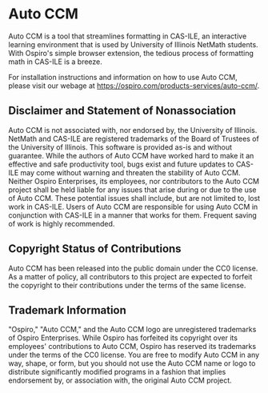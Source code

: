 # Auto CCM
Auto CCM is a tool that streamlines formatting in CAS-ILE, an interactive learning environment that is used by University of Illinois NetMath students. With Ospiro's simple browser extension, the tedious process of formatting math in CAS-ILE is a breeze.

For installation instructions and information on how to use Auto CCM, please visit our webage at https://ospiro.com/products-services/auto-ccm/.

## Disclaimer and Statement of Nonassociation
Auto CCM is not associated with, nor endorsed by, the University of Illinois. NetMath and CAS-ILE are registered trademarks of the Board of Trustees of the University of Illinois. This software is provided as-is and without guarantee. While the authors of Auto CCM have worked hard to make it an effective and safe productivity tool, bugs exist and future updates to CAS-ILE may come without warning and threaten the stability of Auto CCM. Neither Ospiro Enterprises, its employees, nor contributors to the Auto CCM project shall be held liable for any issues that arise during or due to the use of Auto CCM. These potential issues shall include, but are not limited to, lost work in CAS-ILE. Users of Auto CCM are responsible for using Auto CCM in conjunction with CAS-ILE in a manner that works for them. Frequent saving of work is highly recommended. 

## Copyright Status of Contributions
Auto CCM has been released into the public domain under the CC0 license. As a matter of policy, all contributors to this project are expected to forfeit the copyright to their contributions under the terms of the same license. 

## Trademark Information
"Ospiro," "Auto CCM," and the Auto CCM logo are unregistered trademarks of Ospiro Enterprises. While Ospiro has forfeited its copyright over its employees' contributions to Auto CCM, Ospiro has reserved its trademarks under the terms of the CC0 license. You are free to modify Auto CCM in any way, shape, or form, but you should not use the Auto CCM name or logo to distribute significantly modified programs in a fashion that implies endorsement by, or association with, the original Auto CCM project. 
